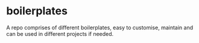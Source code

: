 # boilerplates
A repo comprises of different boilerplates, easy to customise, maintain and can be used in different projects if needed. 
